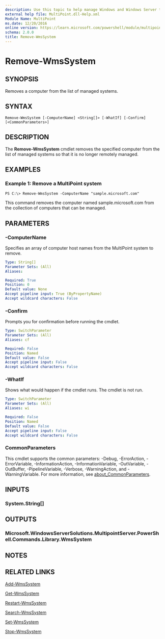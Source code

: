 ```yaml
---
description: Use this topic to help manage Windows and Windows Server technologies with Windows PowerShell.
external help file: MultiPoint.dll-Help.xml
Module Name: MultiPoint
ms.date: 12/20/2016
online version: https://learn.microsoft.com/powershell/module/multipoint/remove-wmssystem?view=windowsserver2022-ps&wt.mc_id=ps-gethelp
schema: 2.0.0
title: Remove-WmsSystem
---
```


# Remove-WmsSystem

## SYNOPSIS
Removes a computer from the list of managed systems.

## SYNTAX

```
Remove-WmsSystem [-ComputerName] <String[]> [-WhatIf] [-Confirm] [<CommonParameters>]
```

## DESCRIPTION
The **Remove-WmsSystem** cmdlet removes the specified computer from the list of managed systems so that it is no longer remotely managed.

## EXAMPLES

### Example 1: Remove a MultiPoint system
```
PS C:\> Remove-WmsSystem -ComputerName "sample.microsoft.com"
```

This command removes the computer named sample.microsoft.com from the collection of computers that can be managed.

## PARAMETERS

### -ComputerName
Specifies an array of computer host names from the MultiPoint system to remove.

```yaml
Type: String[]
Parameter Sets: (All)
Aliases: 

Required: True
Position: 0
Default value: None
Accept pipeline input: True (ByPropertyName)
Accept wildcard characters: False
```

### -Confirm
Prompts you for confirmation before running the cmdlet.

```yaml
Type: SwitchParameter
Parameter Sets: (All)
Aliases: cf

Required: False
Position: Named
Default value: False
Accept pipeline input: False
Accept wildcard characters: False
```

### -WhatIf
Shows what would happen if the cmdlet runs.
The cmdlet is not run.

```yaml
Type: SwitchParameter
Parameter Sets: (All)
Aliases: wi

Required: False
Position: Named
Default value: False
Accept pipeline input: False
Accept wildcard characters: False
```

### CommonParameters
This cmdlet supports the common parameters: -Debug, -ErrorAction, -ErrorVariable, -InformationAction, -InformationVariable, -OutVariable, -OutBuffer, -PipelineVariable, -Verbose, -WarningAction, and -WarningVariable. For more information, see [about_CommonParameters](https://go.microsoft.com/fwlink/?LinkID=113216).

## INPUTS

### System.String[]

## OUTPUTS

### Microsoft.WindowsServerSolutions.MultipointServer.PowerShell.Commands.Library.WmsSystem

## NOTES

## RELATED LINKS

[Add-WmsSystem](./Add-WmsSystem.md)

[Get-WmsSystem](./Get-WmsSystem.md)

[Restart-WmsSystem](./Restart-WmsSystem.md)

[Search-WmsSystem](./Search-WmsSystem.md)

[Set-WmsSystem](./Set-WmsSystem.md)

[Stop-WmsSystem](./Stop-WmsSystem.md)

